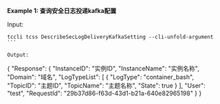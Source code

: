 **Example 1: 查询安全日志投递kafka配置**



Input: 

```
tccli tcss DescribeSecLogDeliveryKafkaSetting --cli-unfold-argument ```

Output: 
```
{
    "Response": {
        "InstanceID": "实例ID",
        "InstanceName": "实例名称",
        "Domain": "域名",
        "LogTypeList": [
            {
                "LogType": "container_bash",
                "TopicID": "主题ID",
                "TopicName": "主题名称",
                "State": true
            }
        ],
        "User": "test",
        "RequestId": "29b37d86-f63d-43d1-b21a-640e82965198"
    }
}
```

